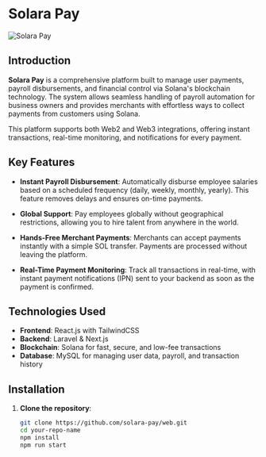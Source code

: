 # Solara Pay

![Solara Pay](https://your-image-link-here.com) <!-- Add your project image URL here -->

## Introduction

**Solara Pay** is a comprehensive platform built to manage user payments, payroll disbursements, and financial control via Solana's blockchain technology. The system allows seamless handling of payroll automation for business owners and provides merchants with effortless ways to collect payments from customers using Solana.

This platform supports both Web2 and Web3 integrations, offering instant transactions, real-time monitoring, and notifications for every payment.

## Key Features

- **Instant Payroll Disbursement**: Automatically disburse employee salaries based on a scheduled frequency (daily, weekly, monthly, yearly). This feature removes delays and ensures on-time payments.

- **Global Support**: Pay employees globally without geographical restrictions, allowing you to hire talent from anywhere in the world.

- **Hands-Free Merchant Payments**: Merchants can accept payments instantly with a simple SOL transfer. Payments are processed without leaving the platform.

- **Real-Time Payment Monitoring**: Track all transactions in real-time, with instant payment notifications (IPN) sent to your backend as soon as the payment is confirmed.

## Technologies Used

- **Frontend**: React.js with TailwindCSS
- **Backend**: Laravel & Next.js
- **Blockchain**: Solana for fast, secure, and low-fee transactions
- **Database**: MySQL for managing user data, payroll, and transaction history

## Installation

1. **Clone the repository**:

   ```bash
   git clone https://github.com/solara-pay/web.git
   cd your-repo-name
   npm install
   npm run start

